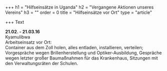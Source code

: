 +++
h1 = "Hilfseinsätze in Uganda"
h2 = "Vergangene Aktionen unseres Vereins"
h3 = ""
order = 0
title = "Hilfseinsätze vor Ort"
type = "article"

+++
Text

**21.02. - 21.03.16**  
Kyamulibwa  
Arbeitseinsatz vor Ort:  
Container aus dem Zoll holen, alles entladen, installieren, verteilen; Vorgespräche wegen Brillenherstellung und Optiker-Ausbildung, Gespräche wegen letzter großer Baumaßnahmen für das Krankenhaus, Sitzungen mit den Verwaltungsräten der Schulen.